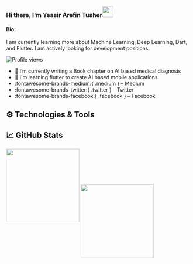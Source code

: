 ### Hi there, I'm Yeasir Arefin Tusher<img src="https://i.imgur.com/GNz3qCl.gif" width="30px">
#### Bio:
I am currently learning more about Machine Learning, Deep Learning, Dart, and
Flutter. I am actively looking for development positions.

![Profile views](https://gpvc.arturio.dev/shishir2sr)

- 🌱 I’m currently writing a Book chapter on AI based medical diagnosis
- 👯 I'm learning flutter to create AI based mobile applications
- :fontawesome-brands-medium:{ .medium } – Medium
- :fontawesome-brands-twitter:{ .twitter } – Twitter
- :fontawesome-brands-facebook:{ .facebook } – Facebook




## ⚙️ Technologies & Tools

## &#x1f4c8; GitHub Stats

<img height="200" src="https://github-readme-stats.vercel.app/api?username=shishir2sr&count_private=true" />

<img align="center" height="200" src="https://github-profile-trophy.vercel.app/?username=shishir2sr&count_private=true"/>
